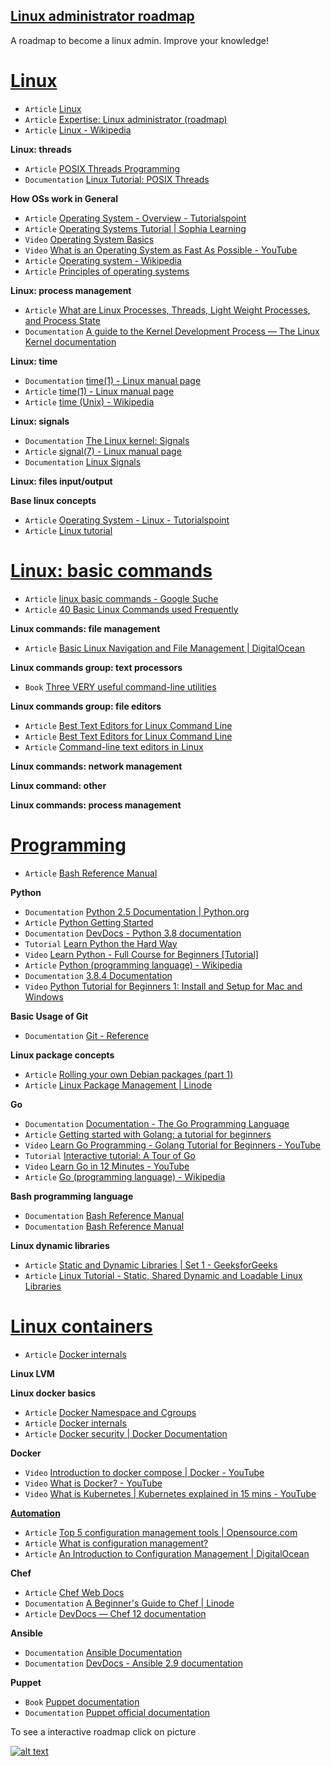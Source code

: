 ## [Linux administrator roadmap](https://infinite.education/view/linux_administrator)
A roadmap to become a linux admin. Improve your knowledge!

# **[Linux](https://infinite.education/view/linux)**
* `Article` [Linux](https://en.wikipedia.org/wiki/Linux)
* `Article` [Expertise: Linux administrator (roadmap)](https://infinite.education/expertise/linux_administrator)
* `Article` [Linux - Wikipedia](https://en.wikipedia.org/wiki/Linux)

**Linux: threads**
* `Article` [POSIX Threads Programming](https://computing.llnl.gov/tutorials/pthreads/)
* `Documentation` [Linux Tutorial: POSIX Threads](https://www.cs.cmu.edu/afs/cs/academic/class/15492-f07/www/pthreads.html)

**How OSs work in General**
* `Article` [Operating System - Overview - Tutorialspoint](https://www.tutorialspoint.com/operating_system/os_overview.htm)
* `Article` [Operating Systems Tutorial | Sophia Learning](https://www.sophia.org/tutorials/operating-systems)
* `Video` [Operating System Basics](https://www.youtube.com/watch?v=9GDX-IyZ_C8&t=346s)
* `Video` [What is an Operating System as Fast As Possible - YouTube](https://www.youtube.com/watch?v=pVzRTmdd9j0)
* `Article` [Operating system - Wikipedia](https://en.wikipedia.org/wiki/Operating_system)
* `Article` [Principles of operating systems](http://www.toves.org/books/os/index.html)

**Linux: process management**
* `Article` [What are Linux Processes, Threads, Light Weight Processes, and Process State](https://www.thegeekstuff.com/2013/11/linux-process-and-threads/)
* `Documentation` [A guide to the Kernel Development Process &mdash; The Linux Kernel  documentation](https://www.kernel.org/doc/html/latest/process/development-process.html)

**Linux: time**
* `Documentation` [time(1) - Linux manual page](https://man7.org/linux/man-pages/man1/time.1.html)
* `Article` [time(1) - Linux manual page](https://man7.org/linux/man-pages/man1/time.1.html)
* `Article` [time (Unix) - Wikipedia](https://en.wikipedia.org/wiki/Time_(Unix))

**Linux: signals**
* `Documentation` [The Linux kernel: Signals](https://www.win.tue.nl/~aeb/linux/lk/lk-5.html)
* `Article` [signal(7) - Linux manual page](https://man7.org/linux/man-pages/man7/signal.7.html)
* `Documentation` [Linux Signals](https://linux.die.net/Bash-Beginners-Guide/sect_12_01.html)

**Linux: files input/output**

**Base linux concepts**
* `Article` [Operating System - Linux - Tutorialspoint](https://www.tutorialspoint.com/operating_system/os_linux.htm)
* `Article` [Linux tutorial](https://www.tldp.org/LDP/gs/node5.html)

# **[Linux: basic commands](https://infinite.education/view/linux_basic_commands)**
* `Article` [linux basic commands - Google Suche](https://www.google.com/search?q=linux+basic+commands)
* `Article` [40 Basic Linux Commands used Frequently](https://linoxide.com/linux-command/essential-linux-basic-commands/)

**Linux commands: file management**
* `Article` [Basic Linux Navigation and File Management | DigitalOcean](https://www.digitalocean.com/community/tutorials/basic-linux-navigation-and-file-management)

**Linux commands group: text processors**
* `Book` [Three VERY useful command-line utilities](https://www-users.york.ac.uk/~mijp1/teaching/2nd_year_Comp_Lab/guides/grep_awk_sed.pdf)

**Linux commands group: file editors**
* `Article` [Best Text Editors for Linux Command Line](https://itsfoss.com/command-line-text-editors-linux/)
* `Article` [Best Text Editors for Linux Command Line](https://itsfoss.com/command-line-text-editors-linux/)
* `Article` [Command-line text editors in Linux](https://support.rackspace.com/how-to/command-line-text-editors-in-linux/)

**Linux commands: network management**

**Linux command: other**

**Linux commands: process management**

# **[Programming](https://infinite.education/view/programming)**
* `Article` [Bash Reference Manual](https://www.gnu.org/software/bash/manual/bash.html)

**Python**
* `Documentation` [Python 2.5 Documentation | Python.org](https://www.python.org/doc/2.5/)
* `Article` [Python Getting Started](https://www.w3schools.com/python/python_getstarted.asp)
* `Documentation` [DevDocs - Python 3.8 documentation](https://devdocs.io/python~3.8/)
* `Tutorial` [Learn Python the Hard Way](https://learnpythonthehardway.org/)
* `Video` [Learn Python - Full Course for Beginners [Tutorial]](https://www.youtube.com/watch?v=rfscVS0vtbw)
* `Article` [Python (programming language) - Wikipedia](https://en.wikipedia.org/wiki/Python_(programming_language))
* `Documentation` [3.8.4 Documentation](https://docs.python.org/3/)
* `Video` [Python Tutorial for Beginners 1: Install and Setup for Mac and Windows](https://www.youtube.com/watch?v=YYXdXT2l-Gg&list=PL-osiE80TeTt2d9bfVyTiXJA-UTHn6WwU)

**Basic Usage of Git**
* `Documentation` [Git - Reference](https://git-scm.com/docs)

**Linux package concepts**
* `Article` [Rolling your own Debian packages (part 1)](https://debian-administration.org/article/336/Rolling_your_own_Debian_packages_part_1)
* `Article` [Linux Package Management | Linode](https://www.linode.com/docs/tools-reference/linux-package-management/)

**Go**
* `Documentation` [Documentation - The Go Programming Language](https://golang.org/doc/)
* `Article` [Getting started with Golang: a tutorial for beginners](https://www.educative.io/blog/golang-tutorial)
* `Video` [Learn Go Programming - Golang Tutorial for Beginners - YouTube](https://www.youtube.com/watch?v=YS4e4q9oBaU)
* `Tutorial` [Interactive tutorial: A Tour of Go](https://tour.golang.org/welcome/1)
* `Video` [Learn Go in 12 Minutes - YouTube](https://www.youtube.com/watch?v=C8LgvuEBraI)
* `Article` [Go (programming language) - Wikipedia](https://en.wikipedia.org/wiki/Go_(programming_language))

**Bash programming language**
* `Documentation` [Bash Reference Manual](https://www.gnu.org/savannah-checkouts/gnu/bash/manual/bash.html)
* `Documentation` [Bash Reference Manual](https://tiswww.case.edu/php/chet/bash/bashref.html)

**Linux dynamic libraries**
* `Article` [Static and Dynamic Libraries | Set 1 - GeeksforGeeks](https://www.geeksforgeeks.org/static-vs-dynamic-libraries/?fbclid=IwAR15Y81Df8V99xDx-UGRirIlL_SjyCxoWT3tkcK3wIvtTkCU1pTiC3yXGaY)
* `Article` [Linux Tutorial - Static, Shared Dynamic and Loadable Linux Libraries](http://www.yolinux.com/TUTORIALS/LibraryArchives-StaticAndDynamic.html)

# **[Linux containers](https://infinite.education/view/linux_containers)**
* `Article` [Docker internals](https://medium.com/@BeNitinAgarwal/understanding-the-docker-internals-7ccb052ce9fe)

**Linux LVM**

**Linux docker basics**
* `Article` [Docker Namespace and Cgroups](https://medium.com/@kasunmaduraeng/docker-namespace-and-cgroups-dece27c209c7)
* `Article` [Docker internals](https://medium.com/@BeNitinAgarwal/understanding-the-docker-internals-7ccb052ce9fe)
* `Article` [Docker security | Docker Documentation](https://docs.docker.com/engine/security/security/)

**Docker**
* `Video` [Introduction to docker compose | Docker - YouTube](https://www.youtube.com/watch?v=vQmk9moF8vw)
* `Video` [What is Docker? - YouTube](https://www.youtube.com/watch?v=u-YWtdbpEhQ)
* `Video` [What is Kubernetes | Kubernetes explained in 15 mins - YouTube](https://www.youtube.com/watch?v=VnvRFRk_51k)

**[Automation](https://infinite.education/view/automation)**
* `Article` [Top 5 configuration management tools | Opensource.com](https://opensource.com/article/18/12/configuration-management-tools)
* `Article` [What is configuration management?](https://www.redhat.com/en/topics/automation/what-is-configuration-management)
* `Article` [An Introduction to Configuration Management | DigitalOcean](https://www.digitalocean.com/community/tutorials/an-introduction-to-configuration-management)

**Chef**
* `Article` [Chef Web Docs](https://docs.chef.io/)
* `Documentation` [A Beginner's Guide to Chef | Linode](https://www.linode.com/docs/applications/configuration-management/beginners-guide-chef/)
* `Article` [DevDocs &mdash; Chef 12 documentation](https://devdocs.io/chef~12/)

**Ansible**
* `Documentation` [Ansible Documentation](https://docs.ansible.com/)
* `Documentation` [DevDocs - Ansible 2.9 documentation](https://devdocs.io/ansible/)

**Puppet**
* `Book` [Puppet documentation](http://pub.agrarix.net/OpenSource/Puppet/puppetmanual.pdf)
* `Documentation` [Puppet official documentation](https://puppet.com/docs/)

To see a interactive roadmap click on picture

[![alt text](https://raw.githubusercontent.com/infinite-education/linux-admin-roadmap/main/Linux-administrator.png)](https://infinite.education/expertise/linux_administrator)


